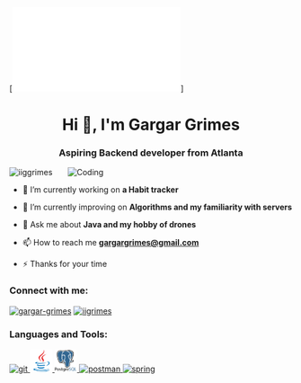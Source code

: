 [![MasterHead](file:///Users/grimes/Downloads/EST.%202014.html)]
<h1 align="center">Hi 👋, I'm Gargar Grimes</h1>
<h3 align="center">Aspiring Backend developer from Atlanta</h3>
<img align="right" alt="Coding" width="400" src="https://media1.giphy.com/media/v1.Y2lkPTc5MGI3NjExNTExZmRmYmJmYjg2NGNkZmFjNTEyZjIyZjQ4YTc3MDY5MWFlNDg4ZiZlcD12MV9pbnRlcm5hbF9naWZzX2dpZklkJmN0PWc/tHXbr2tg48fqhwMcrx/giphy.gif">


<p align="left"> <img src="https://komarev.com/ghpvc/?username=iiggrimes&label=Profile%20views&color=0e75b6&style=flat" alt="iiggrimes" /> </p>

- 🔭 I’m currently working on **a Habit tracker**

- 🌱 I’m currently improving on **Algorithms and my familiarity with servers**

- 💬 Ask me about **Java and my hobby of drones**

- 📫 How to reach me **gargargrimes@gmail.com**

- ⚡ Thanks for your time

<h3 align="left">Connect with me:</h3>
<p align="left">
<a href="https://linkedin.com/in/gargar-grimes" target="blank"><img align="center" src="https://raw.githubusercontent.com/rahuldkjain/github-profile-readme-generator/master/src/images/icons/Social/linked-in-alt.svg" alt="gargar-grimes" height="30" width="40" /></a>
<a href="https://www.youtube.com/@iigrimes" target="blank"><img align="center" src="https://raw.githubusercontent.com/rahuldkjain/github-profile-readme-generator/master/src/images/icons/Social/youtube.svg" alt="iigrimes" height="30" width="40" /></a>
</p>

<h3 align="left">Languages and Tools:</h3>
<p align="left"> <a href="https://git-scm.com/" target="_blank" rel="noreferrer"> <img src="https://www.vectorlogo.zone/logos/git-scm/git-scm-icon.svg" alt="git" width="40" height="40"/> </a> <a href="https://www.java.com" target="_blank" rel="noreferrer"> <img src="https://raw.githubusercontent.com/devicons/devicon/master/icons/java/java-original.svg" alt="java" width="40" height="40"/> </a> <a href="https://www.postgresql.org" target="_blank" rel="noreferrer"> <img src="https://raw.githubusercontent.com/devicons/devicon/master/icons/postgresql/postgresql-original-wordmark.svg" alt="postgresql" width="40" height="40"/> </a> <a href="https://postman.com" target="_blank" rel="noreferrer"> <img src="https://www.vectorlogo.zone/logos/getpostman/getpostman-icon.svg" alt="postman" width="40" height="40"/> </a> <a href="https://spring.io/" target="_blank" rel="noreferrer"> <img src="https://www.vectorlogo.zone/logos/springio/springio-icon.svg" alt="spring" width="40" height="40"/> </a> </p>
